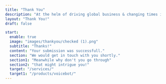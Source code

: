 ```yaml
---
title: "Thank You"
description: "At the helm of driving global business & changing times is web apps. Considered as premium consultants & industry experts to build on Ruby-on-Rails and Node.js."
layout: "Thank You!"
draft: false

start:
  enable: true
  image: "images/thankyou/checked (1).png"
  subtitle: "Thanks!"
  content: "Your submission was successfull."
  section: "We would get in touch with you shortly."
  section1: "Meanwhile why don't you go through"
  section2: "that might intrigue you!"
  target: "/services/"
  target1: "/products/voicebot/"
---
```

